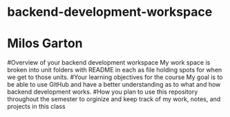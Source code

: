 # backend-development-workspace
# Milos Garton 
#Overview of your backend development workspace
My work space is broken into unit folders with README in each as file holding spots for when we get to those units.
#Your learning objectives for the course
My goal is to be able to use GitHub and have a better understanding as to what and how backend development works.
#How you plan to use this repository throughout the semester
to orginize and keep track of my work, notes, and projects in this class
